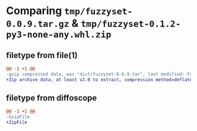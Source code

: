 # Comparing `tmp/fuzzyset-0.0.9.tar.gz` & `tmp/fuzzyset-0.1.2-py3-none-any.whl.zip`

## filetype from file(1)

```diff
@@ -1 +1 @@
-gzip compressed data, was "dist/fuzzyset-0.0.9.tar", last modified: Fri Jun  8 22:13:43 2012, max compression
+Zip archive data, at least v2.0 to extract, compression method=deflate
```

## filetype from diffoscope

```diff
@@ -1 +1 @@
-GzipFile
+ZipFile
```

